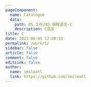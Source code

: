 ```yaml
---
pageComponent: 
  name: Catalogue
  data: 
    path: 05.工作/05.编程语言-C
    description: C语言
title: C
date: 2023-06-05 17:00:53
permalink: /work/C/
sidebar: false
article: false
comment: false
editLink: false
author: 
  name: smileatl
  link: https://github.com/smileatl
---
```

